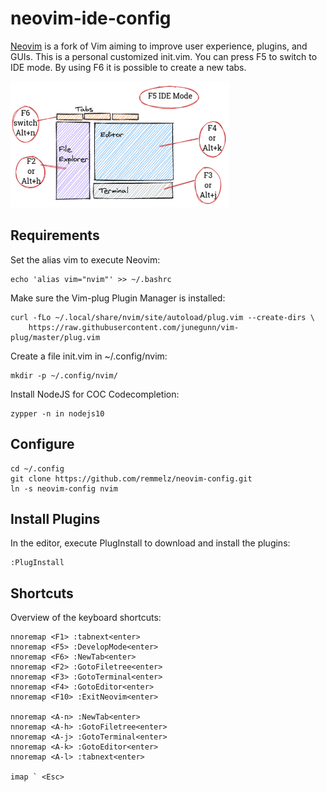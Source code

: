 # neovim-ide-config
[Neovim](https://neovim.io/) is a fork of Vim aiming to improve user experience, 
plugins, and GUIs. This is a personal customized init.vim. You can press
F5 to switch to IDE mode. By using F6 it is possible to create a new tabs.

<img src="./neovim_ide.png" width="350">

## Requirements
Set the alias vim to execute Neovim:

    echo 'alias vim="nvim"' >> ~/.bashrc

Make sure the Vim-plug Plugin Manager is installed:

    curl -fLo ~/.local/share/nvim/site/autoload/plug.vim --create-dirs \
        https://raw.githubusercontent.com/junegunn/vim-plug/master/plug.vim

Create a file init.vim in ~/.config/nvim:

    mkdir -p ~/.config/nvim/

Install NodeJS for COC Codecompletion:

    zypper -n in nodejs10

## Configure

    cd ~/.config
    git clone https://github.com/remmelz/neovim-config.git
    ln -s neovim-config nvim


## Install Plugins
In the editor, execute PlugInstall to download and install the plugins:

    :PlugInstall

## Shortcuts
Overview of the keyboard shortcuts:

```
nnoremap <F1> :tabnext<enter>
nnoremap <F5> :DevelopMode<enter>
nnoremap <F6> :NewTab<enter>
nnoremap <F2> :GotoFiletree<enter>
nnoremap <F3> :GotoTerminal<enter>
nnoremap <F4> :GotoEditor<enter>
nnoremap <F10> :ExitNeovim<enter>

nnoremap <A-n> :NewTab<enter>
nnoremap <A-h> :GotoFiletree<enter>
nnoremap <A-j> :GotoTerminal<enter>
nnoremap <A-k> :GotoEditor<enter>
nnoremap <A-l> :tabnext<enter>

imap ` <Esc>
```


